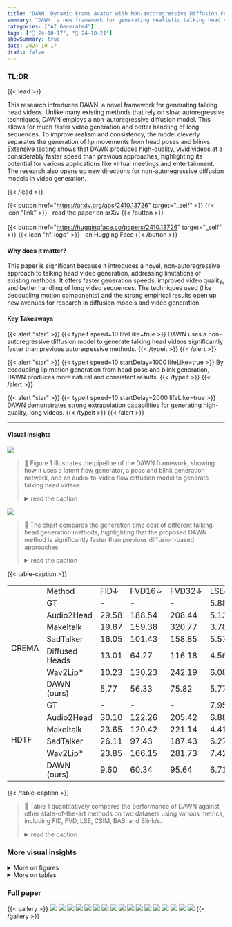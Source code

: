 ```yaml
---
title: "DAWN: Dynamic Frame Avatar with Non-autoregressive Diffusion Framework for Talking Head Video Generation"
summary: "DAWN: a new framework for generating realistic talking head videos from a single image and audio, using a fast non-autoregressive diffusion model to overcome limitations of previous approaches."
categories: ["AI Generated"]
tags: ["🔖 24-10-17", "🤗 24-10-21"]
showSummary: true
date: 2024-10-17
draft: false
---
```


### TL;DR


{{< lead >}}

This research introduces DAWN, a novel framework for generating talking head videos.  Unlike many existing methods that rely on slow, autoregressive techniques, DAWN employs a non-autoregressive diffusion model.  This allows for much faster video generation and better handling of long sequences. To improve realism and consistency, the model cleverly separates the generation of lip movements from head poses and blinks.  Extensive testing shows that DAWN produces high-quality, vivid videos at a considerably faster speed than previous approaches, highlighting its potential for various applications like virtual meetings and entertainment. The research also opens up new directions for non-autoregressive diffusion models in video generation.

{{< /lead >}}


{{< button href="https://arxiv.org/abs/2410.13726" target="_self" >}}
{{< icon "link" >}} &nbsp; read the paper on arXiv
{{< /button >}}
<br><br>
{{< button href="https://huggingface.co/papers/2410.13726" target="_self" >}}
{{< icon "hf-logo" >}} &nbsp; on Hugging Face
{{< /button >}}

#### Why does it matter?
This paper is significant because it introduces a novel, non-autoregressive approach to talking head video generation, addressing limitations of existing methods.  It offers faster generation speeds, improved video quality, and better handling of long video sequences.  The techniques used (like decoupling motion components) and the strong empirical results open up new avenues for research in diffusion models and video generation.
#### Key Takeaways

{{< alert "star" >}}
{{< typeit speed=10 lifeLike=true >}} DAWN uses a non-autoregressive diffusion model to generate talking head videos significantly faster than previous autoregressive methods. {{< /typeit >}}
{{< /alert >}}

{{< alert "star" >}}
{{< typeit speed=10 startDelay=1000 lifeLike=true >}} By decoupling lip motion generation from head pose and blink generation, DAWN produces more natural and consistent results. {{< /typeit >}}
{{< /alert >}}

{{< alert "star" >}}
{{< typeit speed=10 startDelay=2000 lifeLike=true >}} DAWN demonstrates strong extrapolation capabilities for generating high-quality, long videos. {{< /typeit >}}
{{< /alert >}}

------
#### Visual Insights



![](figures/figures_4_0.png)

> 🔼 Figure 1 illustrates the pipeline of the DAWN framework, showing how it uses a latent flow generator, a pose and blink generation network, and an audio-to-video flow diffusion model to generate talking head videos.
> <details>
> <summary>read the caption</summary>
> Figure 1: The pipeline of DAWN. First, we train the Latent Flow Generator (LFG) in (a) to extract the motion representation from the video. Then the Pose and Blink generation Network (PBNet) in (b) is utilized to generate the head pose and blink sequences of the avatar. Subsequently, the Audio-to-Video Flow Diffusion Model (A2V-FDM) in (c) generates the talking head video from the source image conditioned by the audio and pose/blink sequences provided by the PBNet.
> </details>





![](charts/charts_16_0.png)

> 🔼 The chart compares the generation time cost of different talking head generation methods, highlighting that the proposed DAWN method is significantly faster than previous diffusion-based approaches.
> <details>
> <summary>read the caption</summary>
> Figure 5: The comparison experiment on generation time cost. The “*” refers to diffusion-based methods.
> </details>





{{< table-caption >}}
<table id='2' style='font-size:18px'><tr><td></td><td>Method</td><td>FID↓</td><td>FVD16↓</td><td>FVD32↓</td><td>LSEc↑</td><td>LSED↓</td><td>CSIM↑</td><td>BAS</td><td>Blink/s</td></tr><tr><td rowspan="7">CREMA</td><td>GT</td><td>-</td><td>-</td><td>-</td><td>5.88</td><td>7.87</td><td>1</td><td>0.192</td><td>0.24</td></tr><tr><td>Audio2Head</td><td>29.58</td><td>188.54</td><td>208.44</td><td>5.13</td><td>7.92</td><td>0.660</td><td>0.274</td><td>0.01</td></tr><tr><td>MakeItalk</td><td>19.87</td><td>159.38</td><td>320.77</td><td>3.78</td><td>9.15</td><td>0.788</td><td>0.261</td><td>0.05</td></tr><tr><td>SadTalker</td><td>16.05</td><td>101.43</td><td>158.85</td><td>5.57</td><td>7.36</td><td>0.808</td><td>0.244</td><td>0.33</td></tr><tr><td>Diffused Heads</td><td>13.01</td><td>64.27</td><td>116.18</td><td>4.56</td><td>9.26</td><td>0.673</td><td>0.185</td><td>0.26</td></tr><tr><td>Wav2Lip*</td><td>10.23</td><td>130.23</td><td>242.19</td><td>6.08</td><td>7.74</td><td>0.801</td><td>-</td><td>-</td></tr><tr><td>DAWN (ours)</td><td>5.77</td><td>56.33</td><td>75.82</td><td>5.77</td><td>8.14</td><td>0.845</td><td>0.231</td><td>0.29</td></tr><tr><td rowspan="6">HDTF</td><td>GT</td><td>-</td><td>-</td><td>-</td><td>7.95</td><td>7.33</td><td>1</td><td>0.267</td><td>0.75</td></tr><tr><td>Audio2Head</td><td>30.10</td><td>122.26</td><td>205.42</td><td>6.88</td><td>7.58</td><td>0.705</td><td>0.290</td><td>0.09</td></tr><tr><td>MakeItalk</td><td>23.65</td><td>120.42</td><td>221.14</td><td>4.41</td><td>9.69</td><td>0.744</td><td>0.295</td><td>0.09</td></tr><tr><td>SadTalker</td><td>26.11</td><td>97.43</td><td>187.43</td><td>6.27</td><td>8.03</td><td>0.767</td><td>0.297</td><td>0.47</td></tr><tr><td>Wav2Lip*</td><td>23.85</td><td>166.15</td><td>281.73</td><td>7.42</td><td>7.44</td><td>0.701</td><td>-</td><td>-</td></tr><tr><td>DAWN (ours)</td><td>9.60</td><td>60.34</td><td>95.64</td><td>6.71</td><td>7.94</td><td>0.790</td><td>0.281</td><td>0.86</td></tr></table>{{< /table-caption >}}

> 🔼 Table 1 quantitatively compares the performance of DAWN against other state-of-the-art methods on two datasets using various metrics, including FID, FVD, LSE, CSIM, BAS, and Blink/s.
> <details>
> <summary>read the caption</summary>
> Table 1: Quantitative comparison with several state-of-the-art methods methods on HDTF (Zhang et al., 2021) and CREMA (Cao et al., 2014) datasets. * Wav2Lip generated videos that only contain lip motions, while the rest remain still images. “↑” indicates better performance with higher values, while “↓” indicates better performance with lower values. For both BAS and Blink/s, we consider performance to be better when they are closer to the ground truth.
> </details>



### More visual insights

<details>
<summary>More on figures
</summary>


![](figures/figures_4_1.png)

> 🔼 The figure illustrates the overall architecture of DAWN, showing the three main components: Latent Flow Generator (LFG), Pose and Blink generation Network (PBNet), and Audio-to-Video Flow Diffusion Model (A2V-FDM), and their interactions.
> <details>
> <summary>read the caption</summary>
> Figure 1: The pipeline of DAWN. First, we train the Latent Flow Generator (LFG) in (a) to extract the motion representation from the video. Then the Pose and Blink generation Network (PBNet) in (b) is utilized to generate the head pose and blink sequences of the avatar. Subsequently, the Audio-to-Video Flow Diffusion Model (A2V-FDM) in (c) generates the talking head video from the source image conditioned by the audio and pose/blink sequences provided by the PBNet.
> </details>



![](figures/figures_8_0.png)

> 🔼 Figure 2 shows a qualitative comparison of DAWN with other state-of-the-art talking head generation methods on two datasets, highlighting DAWN's superior video quality, lip synchronization, identity preservation, and head motion.
> <details>
> <summary>read the caption</summary>
> Figure 2: Qualitative comparison with several state-of-the-art methods on HDTF (Zhang et al., 2021) and CREMA (Cao et al., 2014) datasets. Our method produces higher-quality results in video quality, lip-sync consistency, identity preservation, and head motions.
> </details>



![](figures/figures_10_0.png)

> 🔼 Figure 3 shows the results of cross-identity reenactment, where audio, head pose, and blink signals from one video are used to generate a talking head video from a different source image.
> <details>
> <summary>read the caption</summary>
> Figure 3: Visualization of cross-identity reenactment. We extract the audio, head pose, and blink signals from the video in the first row, and use them to drive the source image, generating the talking head video in the second row.
> </details>



![](figures/figures_15_0.png)

> 🔼 Figure 4 presents qualitative results demonstrating the model's ability to generate high-resolution talking head videos across various portrait styles, including photos, paintings, anime, and sketches.
> <details>
> <summary>read the caption</summary>
> Figure 4: The qualitative study on higher resolution (256 × 256) and different portrait styles.
> </details>



![](figures/figures_17_0.png)

> 🔼 The figure visualizes the results of cross-identity reenactment, showing how the model can generate talking head videos using audio, pose, and blink signals from one video and apply them to a different source image.
> <details>
> <summary>read the caption</summary>
> Figure 3: Visualization of cross-identity reenactment. We extract the audio, head pose, and blink signals from the video in the first row, and use them to drive the source image, generating the talking head video in the second row.
> </details>



</details>




<details>
<summary>More on tables
</summary>


{{< table-caption >}}
<br><table id='2' style='font-size:20px'><tr><td>Method</td><td>Time(s)↓</td><td>FID↓</td><td>FVD16↓</td><td>FVD32↓</td><td>LSEc↑</td><td>LSED↓</td></tr><tr><td>SAR</td><td>11.42</td><td>13.00</td><td>120.33</td><td>210.52</td><td>4.34</td><td>8.29</td></tr><tr><td>TTR</td><td>19.25</td><td>9.77</td><td>95.42</td><td>137.14</td><td>4.87</td><td>8.68</td></tr><tr><td>Ours</td><td>7.32</td><td>9.60</td><td>60.34</td><td>95.64</td><td>6.71</td><td>7.94</td></tr></table>{{< /table-caption >}}
> 🔼 {{ table.description }}
> <details>
> <summary>read the caption</summary>
> {{ table.caption }}
> </details>


> Table 2 compares the proposed non-autoregressive method with SAR and TTR methods in terms of generation time, FID, FVD16, FVD32, LSEC, and LSED scores on the CREMA dataset.


{{< table-caption >}}
<br><table id='4' style='font-size:20px'><tr><td>Inference length</td><td>FID↓</td><td>FVD16↓</td><td>FVD32↓</td><td>LSEc↑</td><td>LSED↓</td></tr><tr><td>40</td><td>9.35</td><td>59.58</td><td>94.09</td><td>5.76</td><td>7.89</td></tr><tr><td>100</td><td>9.83</td><td>61.72</td><td>98.80</td><td>6.41</td><td>7.96</td></tr><tr><td>200</td><td>9.60</td><td>60.34</td><td>95.64</td><td>6.71</td><td>7.94</td></tr><tr><td>400</td><td>10.36</td><td>61.57</td><td>97.84</td><td>6.63</td><td>8.12</td></tr><tr><td>600</td><td>10.30</td><td>60.44</td><td>96.62</td><td>6.76</td><td>8.02</td></tr></table>{{< /table-caption >}}
> 🔼 {{ table.description }}
> <details>
> <summary>read the caption</summary>
> {{ table.caption }}
> </details>


> Table 3 shows the quantitative results of the extrapolation experiment by changing the inference length, demonstrating the stable performance of the model across different lengths.


{{< table-caption >}}
<br><table id='2' style='font-size:18px'><tr><td>Method</td><td>GT PB</td><td>FID↓</td><td>FVD16↓</td><td>FVD32↓</td><td>LSEc↑</td><td>LSED↓</td></tr><tr><td>only stage 1</td><td></td><td>7.95</td><td>81.84</td><td>126.52</td><td>4.38</td><td>10.04</td></tr><tr><td>only stage 2</td><td></td><td>13.71</td><td>125.75</td><td>166.83</td><td>6.14</td><td>8.43</td></tr><tr><td>DAWN</td><td></td><td>9.68</td><td>52.05</td><td>87.11</td><td>6.71</td><td>7.99</td></tr><tr><td>w/o PBNet</td><td>x</td><td>15.20</td><td>100.94</td><td>162.35</td><td>5.79</td><td>8.36</td></tr><tr><td>DAWN</td><td>x</td><td>9.60</td><td>60.34</td><td>95.64</td><td>6.71</td><td>7.94</td></tr></table>{{< /table-caption >}}
> 🔼 {{ table.description }}
> <details>
> <summary>read the caption</summary>
> {{ table.caption }}
> </details>


> Table 4 presents the ablation study results of the two-stage curriculum learning (TCL) and Pose and Blink generation Network (PBNet), comparing different model configurations on various metrics such as FID, FVD16, FVD32, LSEC, and LSED.


{{< table-caption >}}
<br><table id='4' style='font-size:20px'><tr><td>Window</td><td>FID↓</td><td>FVD16↓</td><td>FVD32↓</td><td>LSEc↑</td><td>LSED↓</td></tr><tr><td>20</td><td>14.47</td><td>159.19</td><td>217.54</td><td>5.69</td><td>8.97</td></tr><tr><td>40</td><td>10.93</td><td>72.93</td><td>114.52</td><td>6.35</td><td>8.33</td></tr><tr><td>80</td><td>9.68</td><td>52.05</td><td>87.11</td><td>6.71</td><td>7.99</td></tr><tr><td>200</td><td>9.44</td><td>53.48</td><td>88.84</td><td>6.60</td><td>7.94</td></tr><tr><td>None</td><td>9.70</td><td>63.95</td><td>103.83</td><td>6.37</td><td>8.15</td></tr></table>{{< /table-caption >}}
> 🔼 {{ table.description }}
> <details>
> <summary>read the caption</summary>
> {{ table.caption }}
> </details>


> Table 5 shows the ablation study on the local attention mechanism with different window sizes, showing that a window size of 80 yields the best performance.


</details>


### Full paper

{{< gallery >}}
<img src="paper_images/1.png" class="grid-w50 md:grid-w33 xl:grid-w25" />
<img src="paper_images/2.png" class="grid-w50 md:grid-w33 xl:grid-w25" />
<img src="paper_images/3.png" class="grid-w50 md:grid-w33 xl:grid-w25" />
<img src="paper_images/4.png" class="grid-w50 md:grid-w33 xl:grid-w25" />
<img src="paper_images/5.png" class="grid-w50 md:grid-w33 xl:grid-w25" />
<img src="paper_images/6.png" class="grid-w50 md:grid-w33 xl:grid-w25" />
<img src="paper_images/7.png" class="grid-w50 md:grid-w33 xl:grid-w25" />
<img src="paper_images/8.png" class="grid-w50 md:grid-w33 xl:grid-w25" />
<img src="paper_images/9.png" class="grid-w50 md:grid-w33 xl:grid-w25" />
<img src="paper_images/10.png" class="grid-w50 md:grid-w33 xl:grid-w25" />
<img src="paper_images/11.png" class="grid-w50 md:grid-w33 xl:grid-w25" />
<img src="paper_images/12.png" class="grid-w50 md:grid-w33 xl:grid-w25" />
<img src="paper_images/13.png" class="grid-w50 md:grid-w33 xl:grid-w25" />
<img src="paper_images/14.png" class="grid-w50 md:grid-w33 xl:grid-w25" />
<img src="paper_images/15.png" class="grid-w50 md:grid-w33 xl:grid-w25" />
<img src="paper_images/16.png" class="grid-w50 md:grid-w33 xl:grid-w25" />
<img src="paper_images/17.png" class="grid-w50 md:grid-w33 xl:grid-w25" />
{{< /gallery >}}
